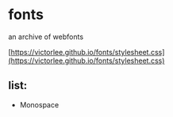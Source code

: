 # fonts

an archive of webfonts

[https://victorlee.github.io/fonts/stylesheet.css](https://victorlee.github.io/fonts/stylesheet.css)

## list:

- Monospace
